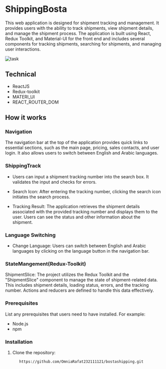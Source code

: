 # ShippingBosta

This web application is designed for shipment tracking and management. It provides users with the ability to track shipments, view shipment details, and manage the shipment process. The application is built using React, Redux Toolkit, and Material-UI for the front end and includes several components for tracking shipments, searching for shipments, and managing user interactions.

![task](https://github.com/OmniaRafat232111121/bostashipping/assets/76200523/48cf0be3-496c-44b3-af6d-6a890df4683e)

## Technical
- ReactJS
- Redux-toolkit
- MATERI_UI
- REACT_ROUTER_DOM
  

## How it works

### Navigation
 The navigation bar at the top of the application provides quick links to essential sections, such as the main page, pricing, sales contacts, and user login. It also allows users to switch between English and Arabic languages.

 ### ShippingTrack

- Users can input a shipment tracking number into the search box. It validates the input and checks for errors.

- Search Icon: After entering the tracking number, clicking the search icon initiates the search process.

- Tracking Result: The application retrieves the shipment details associated with the provided tracking number and displays them to the user. Users can see the status and other information about the shipment.

###  Language Switching
- Change Language: Users can switch between English and Arabic languages by clicking on the language button in the navigation bar.

### StateMangement(Redux-Toolkit)
ShipmentSlice: The project utilizes the Redux Toolkit and the "ShipmentSlice" component to manage the state of shipment-related data. This includes shipment details, loading status, errors, and the tracking number. Actions and reducers are defined to handle this data effectively.

### Prerequisites

List any prerequisites that users need to have installed. For example:
- Node.js 
- npm 

### Installation
1. Clone the repository:

   ```shell
      https://github.com/OmniaRafat232111121/bostashipping.git
